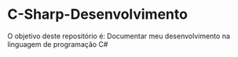 # C-Sharp-Desenvolvimento
O objetivo deste repositório é: Documentar meu desenvolvimento na linguagem de programação C#
